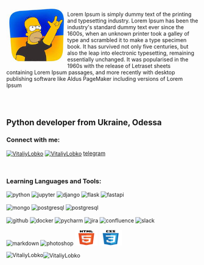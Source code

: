 <img src="header.png" align="left" width="160px"/>

Lorem Ipsum is simply dummy text of the printing and typesetting industry. Lorem Ipsum has been the industry's standard dummy text ever since the 1600s, when an unknown printer took a galley of type and scrambled it to make a type specimen book. It has survived not only five centuries, but also the leap into electronic typesetting, remaining essentially unchanged. It was popularised in the 1960s with the release of Letraset sheets containing Lorem Ipsum passages, and more recently with desktop publishing software like Aldus PageMaker including versions of Lorem Ipsum

<br clear="left"/>   


</br>

<h2 align="left">Python developer from Ukraine, Odessa </h2>

<h3 align="left">Connect with me:</h3>
<p align="left">
<a href="https://github.com/VitaliyLobko" target="blank"><img align="center" src="https://github.com/fluidicon.png" alt="VitaliyLobko" height="30" width="30" /></a>
<a href="https://www.linkedin.com/in/vitaliy-lobko-3541a74a/" target="blank"><img align="center" src="https://raw.githubusercontent.com/rahuldkjain/github-profile-readme-generator/master/src/images/icons/Social/linked-in-alt.svg" alt="VitaliyLobko" height="30" width="40" /></a>
<a href="https://t.me/MrLakin" target="blank">telegram</a>

</p>

</br>

<h3 align="left">Learning Languages and Tools:</h3>

<p align="left">
<div>
<img src="https://cdn.jsdelivr.net/gh/devicons/devicon/icons/python/python-original-wordmark.svg" alt="python" width="60" height="40"/> 
<img src="https://cdn.jsdelivr.net/gh/devicons/devicon/icons/jupyter/jupyter-original-wordmark.svg" alt="jupyter" width="60" height="40"/> 
<img src="https://cdn.jsdelivr.net/gh/devicons/devicon/icons/django/django-plain-wordmark.svg" alt="django" width="60" height="40"/> 
<img src="https://cdn.jsdelivr.net/gh/devicons/devicon/icons/flask/flask-original-wordmark.svg" alt="flask" width="60" height="40"/>
<img src="https://cdn.jsdelivr.net/gh/devicons/devicon/icons/fastapi/fastapi-original.svg" alt="fastapi" width="60" height="40"/>
</div>
</br>
<div>
<img src="https://cdn.jsdelivr.net/gh/devicons/devicon/icons/mongodb/mongodb-original-wordmark.svg" alt="mongo" width="60" height="40"/>
<img src="https://cdn.jsdelivr.net/gh/devicons/devicon/icons/postgresql/postgresql-original-wordmark.svg" alt="postgresql" width="60" height="40"/>
<img src="https://cdn.jsdelivr.net/gh/devicons/devicon/icons/mysql/mysql-original-wordmark.svg" alt="postgresql" width="60" height="40"/>
</div>
</br>                                                                                                                                  
<div>
<img src="https://cdn.jsdelivr.net/gh/devicons/devicon/icons/github/github-original-wordmark.svg" alt="github" width="60" height="40"/>
<img src="https://cdn.jsdelivr.net/gh/devicons/devicon/icons/docker/docker-original-wordmark.svg" alt="docker" width=60" height="40"/>
<img src="https://cdn.jsdelivr.net/gh/devicons/devicon/icons/pycharm/pycharm-original.svg" alt="pycharm" width="60" height="40"/>
<img src="https://cdn.jsdelivr.net/gh/devicons/devicon/icons/jira/jira-original-wordmark.svg" alt="jira" width="60" height="40"/>
<img src="https://cdn.jsdelivr.net/gh/devicons/devicon/icons/confluence/confluence-original-wordmark.svg" alt="confluence" width="60" height="40"/>                   <img src="https://cdn.jsdelivr.net/gh/devicons/devicon/icons/slack/slack-original.svg" alt="slack" width="60" height="40"/>                                    
</div>                  
</br>
<div>
<img src="https://cdn.jsdelivr.net/gh/devicons/devicon/icons/markdown/markdown-original.svg" alt="markdown" width="60" height="40"/>
<img src="https://cdn.jsdelivr.net/gh/devicons/devicon/icons/photoshop/photoshop-line.svg" alt="photoshop" width="60" height="40"/> 
<img src="https://raw.githubusercontent.com/devicons/devicon/master/icons/html5/html5-original-wordmark.svg" alt="html5" width="60" height="40"/>  
<img src="https://raw.githubusercontent.com/devicons/devicon/master/icons/css3/css3-original-wordmark.svg" alt="css3" width="60" height="40"/>
</div>                                                                                                                                            
</p> 

<p><img align="left" src="https://github-readme-stats.vercel.app/api/top-langs?username=VitaliyLobko&show_icons=true&theme=dracula&locale=en&layout=compact" alt="VitaliyLobko" height="160" /></p>

<p><img align="center" src="https://github-readme-stats.vercel.app/api?username=VitaliyLobko&show_icons=true&theme=dracula&locale=en&hide_border=true" alt="VitaliyLobko" height="160"/></p>
